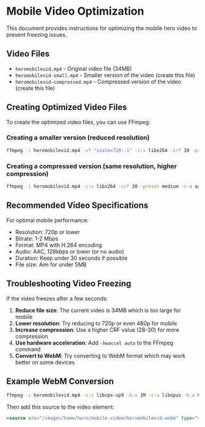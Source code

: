 # Mobile Video Optimization

This document provides instructions for optimizing the mobile hero video to prevent freezing issues.

## Video Files

- `heromobilevid.mp4` - Original video file (34MB)
- `heromobilevid-small.mp4` - Smaller version of the video (create this file)
- `heromobilevid-compressed.mp4` - Compressed version of the video (create this file)

## Creating Optimized Video Files

To create the optimized video files, you can use FFmpeg:

### Creating a smaller version (reduced resolution)

```bash
ffmpeg -i heromobilevid.mp4 -vf "scale=720:-1" -c:v libx264 -crf 28 -preset medium -c:a aac -b:a 128k heromobilevid-small.mp4
```

### Creating a compressed version (same resolution, higher compression)

```bash
ffmpeg -i heromobilevid.mp4 -c:v libx264 -crf 30 -preset medium -c:a aac -b:a 96k heromobilevid-compressed.mp4
```

## Recommended Video Specifications

For optimal mobile performance:

- Resolution: 720p or lower
- Bitrate: 1-2 Mbps
- Format: MP4 with H.264 encoding
- Audio: AAC, 128kbps or lower (or no audio)
- Duration: Keep under 30 seconds if possible
- File size: Aim for under 5MB

## Troubleshooting Video Freezing

If the video freezes after a few seconds:

1. **Reduce file size**: The current video is 34MB which is too large for mobile
2. **Lower resolution**: Try reducing to 720p or even 480p for mobile
3. **Increase compression**: Use a higher CRF value (28-30) for more compression
4. **Use hardware acceleration**: Add `-hwaccel auto` to the FFmpeg command
5. **Convert to WebM**: Try converting to WebM format which may work better on some devices

## Example WebM Conversion

```bash
ffmpeg -i heromobilevid.mp4 -c:v libvpx-vp9 -b:v 1M -c:a libopus -b:a 64k heromobilevid.webm
```

Then add this source to the video element:

```html
<source src="/images/home/hero/mobile-video/heromobilevid.webm" type="video/webm" />
```
